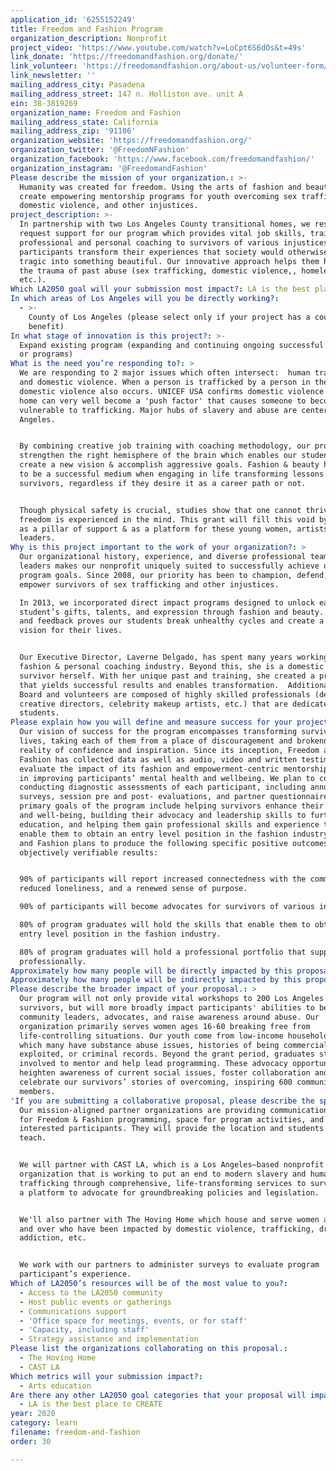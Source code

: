 ```yaml
---
application_id: '6255152249'
title: Freedom and Fashion Program
organization_description: Nonprofit
project_video: 'https://www.youtube.com/watch?v=LoCpt6S6dOs&t=49s'
link_donate: 'https://freedomandfashion.org/donate/'
link_volunteer: 'https://freedomandfashion.org/about-us/volunteer-form/'
link_newsletter: ''
mailing_address_city: Pasadena
mailing_address_street: 147 n. Holliston ave. unit A
ein: 38-3819269
organization_name: Freedom and Fashion
mailing_address_state: California
mailing_address_zip: '91106'
organization_website: 'https://freedomandfashion.org/'
organization_twitter: '@FreedomNFashion'
organization_facebook: 'https://www.facebook.com/freedomandfashion/'
organization_instagram: '@FreedomandFashion'
Please describe the mission of your organization.: >-
  Humanity was created for freedom. Using the arts of fashion and beauty, we
  create empowering mentorship programs for youth overcoming sex trafficking,
  domestic violence, and other injustices.
project_description: >-
  In partnership with two Los Angeles County transitional homes, we respectfully
  request support for our program which provides vital job skills, training, and
  professional and personal coaching to survivors of various injustices. Our
  participants transform their experiences that society would otherwise deem
  tragic into something beautiful. Our innovative approach helps them heal from
  the trauma of past abuse (sex trafficking, domestic violence,, homelessness,
  etc.).
Which LA2050 goal will your submission most impact?: LA is the best place to LEARN
In which areas of Los Angeles will you be directly working?:
  - >-
    County of Los Angeles (please select only if your project has a countywide
    benefit)
In what stage of innovation is this project?: >-
  Expand existing program (expanding and continuing ongoing successful projects
  or programs)
What is the need you’re responding to?: >
  We are responding to 2 major issues which often intersect:  human trafficking
  and domestic violence. When a person is trafficked by a person in the home,
  domestic violence also occurs. UNICEF USA confirms domestic violence in any
  home can very well become a 'push factor' that causes someone to become
  vulnerable to trafficking. Major hubs of slavery and abuse are centered in Los
  Angeles. 


  By combining creative job training with coaching methodology, our programs
  strengthen the right hemisphere of the brain which enables our students to
  create a new vision & accomplish aggressive goals. Fashion & beauty has proven
  to be a successful medium when engaging in life transforming lessons with
  survivors, regardless if they desire it as a career path or not.


  Though physical safety is crucial, studies show that one cannot thrive until
  freedom is experienced in the mind. This grant will fill this void by acting
  as a pillar of support & as a platform for these young women, artists, and
  leaders. 
Why is this project important to the work of your organization?: >
  Our organizational history, experience, and diverse professional team of
  leaders makes our nonprofit uniquely suited to successfully achieve our
  program goals. Since 2008, our priority has been to champion, defend, and
  empower survivors of sex trafficking and other injustices.

  In 2013, we incorporated direct impact programs designed to unlock each
  student’s gifts, talents, and expression through fashion and beauty. Our data
  and feedback proves our students break unhealthy cycles and create a new
  vision for their lives.


  Our Executive Director, Laverne Delgado, has spent many years working in the
  fashion & personal coaching industry. Beyond this, she is a domestic violence
  survivor herself. With her unique past and training, she created a program
  that yields successful results and enables transformation.  Additionally, our
  Board and volunteers are composed of highly skilled professionals (designers,
  creative directors, celebrity makeup artists, etc.) that are dedicated to our
  students.
Please explain how you will define and measure success for your project.: >
  Our vision of success for the program encompasses transforming survivors'
  lives, taking each of them from a place of discouragement and brokenness to a
  reality of confidence and inspiration. Since its inception, Freedom and
  Fashion has collected data as well as audio, video and written testimonies to
  evaluate the impact of its fashion and empowerment-centric mentorship programs
  in improving participants’ mental health and wellbeing. We plan to continue
  conducting diagnostic assessments of each participant, including annual
  surveys, session pre and post- evaluations, and partner questionnaires. The
  primary goals of the program include helping survivors enhance their health
  and well-being, building their advocacy and leadership skills to further their
  education, and helping them gain professional skills and experience that
  enable them to obtain an entry level position in the fashion industry. Freedom
  and Fashion plans to produce the following specific positive outcomes with
  objectively verifiable results:


  90% of participants will report increased connectedness with the community,
  reduced loneliness, and a renewed sense of purpose.

  90% of participants will become advocates for survivors of various injustices.

  80% of program graduates will hold the skills that enable them to obtain an
  entry level position in the fashion industry.

  80% of program graduates will hold a professional portfolio that supports them
  professionally.
Approximately how many people will be directly impacted by this proposal?: '200'
Approximately how many people will be indirectly impacted by this proposal?: '3000'
Please describe the broader impact of your proposal.: >
  Our program will not only provide vital workshops to 200 Los Angeles
  survivors, but will more broadly impact participants' abilities to become
  community leaders, advocates, and raise awareness around abuse. Our
  organization primarily serves women ages 16-60 breaking free from
  life-controlling situations. Our youth come from low-income households, in
  which many have substance abuse issues, histories of being commercially
  exploited, or criminal records. Beyond the grant period, graduates stay
  involved to mentor and help lead programming. These advocacy opportunities
  heighten awareness of current social issues, foster collaboration and
  celebrate our survivors’ stories of overcoming, inspiring 600 community
  members.
'If you are submitting a collaborative proposal, please describe the specific role of partner organizations in the project.': >
  Our mission-aligned partner organizations are providing communications support
  for Freedom & Fashion programming, space for program activities, and access to
  interested participants. They will provide the location and students for us to
  teach. 


  We will partner with CAST LA, which is a Los Angeles–based nonprofit
  organization that is working to put an end to modern slavery and human
  trafficking through comprehensive, life-transforming services to survivors and
  a platform to advocate for groundbreaking policies and legislation.


  We'll also partner with The Hoving Home which house and serve women ages 18
  and over who have been impacted by domestic violence, trafficking, drug
  addiction, etc.


  We work with our partners to administer surveys to evaluate program
  participant’s experience. 
Which of LA2050’s resources will be of the most value to you?:
  - Access to the LA2050 community
  - Host public events or gatherings
  - Communications support
  - 'Office space for meetings, events, or for staff'
  - 'Capacity, including staff'
  - Strategy assistance and implementation
Please list the organizations collaborating on this proposal.:
  - The Hoving Home
  - CAST LA
Which metrics will your submission impact?:
  - Arts education
Are there any other LA2050 goal categories that your proposal will impact?:
  - LA is the best place to CREATE
year: 2020
category: learn
filename: freedom-and-fashion
order: 30

---
```

